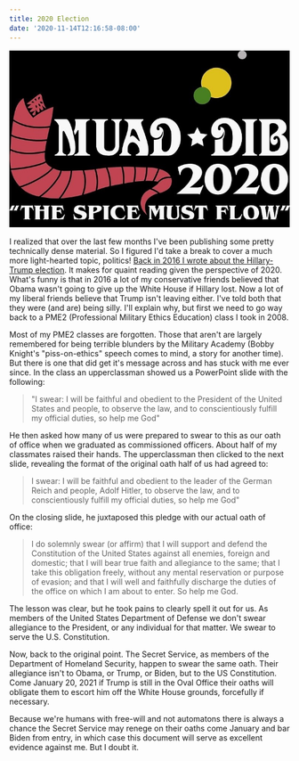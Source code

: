 ```yaml
---
title: 2020 Election
date: '2020-11-14T12:16:58-08:00'
---
```

![2020 election campaign poster](/assets/2020election.jpg)

I realized that over the last few months I've been publishing some pretty technically dense material.  So I figured I'd take a break to cover a much more light-hearted topic, politics! <a href="/post/20161109/">Back in 2016 I wrote about the Hillary-Trump election</a>.  It makes for quaint reading given the perspective of 2020.  What's funny is that in 2016 a lot of my conservative friends believed that Obama wasn't going to give up the White House if Hillary lost.  Now a lot of my liberal friends believe that Trump isn't leaving either.  I've told both that they were (and are) being silly.  I'll explain why, but first we need to go way back to a PME2 (Professional Military Ethics Education) class I took in 2008.  

Most of my PME2 classes are forgotten.  Those that aren't are largely remembered for being terrible blunders by the Military Academy (Bobby Knight's "piss-on-ethics" speech comes to mind, a story for another time). But there is one that did get it's message across and has stuck with me ever since.  In the class an upperclassman showed us a PowerPoint slide with the following:

> "I swear: I will be faithful and obedient to the President of the United States and people, to observe the law, and to conscientiously fulfill my official duties, so help me God"

He then asked how many of us were prepared to swear to this as our oath of office when we graduated as commissioned officers.  About half of my classmates raised their hands.  The upperclassman then clicked to the next slide, revealing the format of the original oath half of us had agreed to:

> I swear: I will be faithful and obedient to the leader of the German Reich and people, Adolf Hitler, to observe the law, and  to conscientiously fulfill my official duties, so help me God"

On the closing slide, he juxtaposed this pledge with our actual oath of office:

> I do solemnly swear (or affirm) that I will support and defend the Constitution of the United States against all enemies, foreign and domestic; that I will bear true faith and allegiance to the same; that I take this obligation freely, without any mental reservation or purpose of evasion; and that I will well and faithfully discharge the duties of the office on which I am about to enter. So help me God.

The lesson was clear, but he took pains to clearly spell it out for us.  As members of the United States Department of Defense we don't swear allegiance to the President, or any individual for that matter.  We swear to serve the U.S. Constitution. 

Now, back to the original point.  The Secret Service, as members of the Department of Homeland Security, happen to swear the same oath.  Their allegiance isn't to Obama, or Trump, or Biden, but to the US Constitution.   Come January 20, 2021 if Trump is still in the Oval Office their oaths will obligate them to escort him off the White House grounds, forcefully if necessary.  

Because we're humans with free-will and not automatons there is always a chance the Secret Service may renege on their oaths come January and bar Biden from entry, in which case this document will serve as excellent evidence against me.  But I doubt it.
